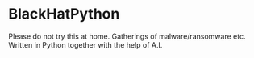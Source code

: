 # BlackHatPython
Please do not try this at home. Gatherings of malware/ransomware etc. Written in Python together with the help of A.I.
